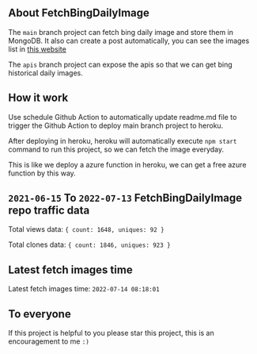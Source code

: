 ## About FetchBingDailyImage

The `main` branch project can fetch bing daily image and store them in MongoDB.
It also can create a post automatically, you can see the images list in [this website](https://oursalbum.netlify.app)

The `apis` branch project can expose the apis so that we can get bing historical daily images.

## How it work

Use schedule Github Action to automatically update readme.md file to trigger the Github Action to deploy main branch project to heroku.

After deploying in heroku, heroku will automatically execute `npm start` command to run this project, so we can fetch the image everyday.

This is like we deploy a azure function in heroku, we can get a free azure function by this way.

## `2021-06-15` To `2022-07-13` FetchBingDailyImage repo traffic data

Total views data: `{ count: 1648, uniques: 92 }`

Total clones data: `{ count: 1846, uniques: 923 }`

## Latest fetch images time

Latest fetch images time: `2022-07-14 08:18:01`

## To everyone

If this project is helpful to you please star this project, this is an encouragement to me `:)`



